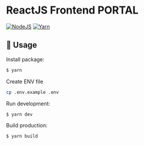# ReactJS Frontend PORTAL 

[![NodeJS](https://img.shields.io/badge/=%2018.x.x-339933?style=for-the-badge&logo=node.js&logoColor=fff)](https://nodejs.org)
[![Yarn](https://img.shields.io/badge/-%3E%3D1.22.19-informational?style=for-the-badge&logo=yarn&logoColor=fff)](https://classic.yarnpkg.com/en/docs/install)

## 🔮 Usage

Install package:

```bash
$ yarn
```

Create ENV file
```bash
cp .env.example .env
```

Run development:

```bash
$ yarn dev
```

Build production:

```bash
$ yarn build
```
